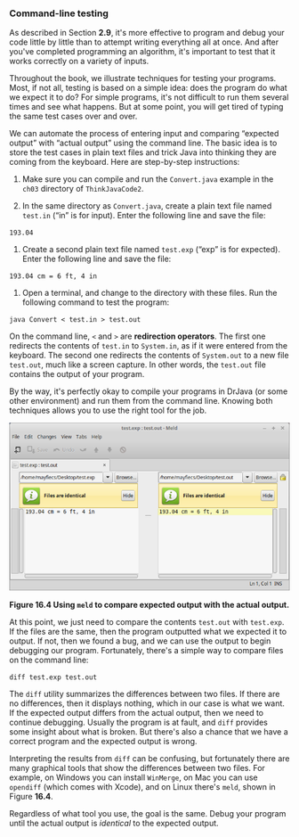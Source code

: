 ###  Command-line testing



As described in Section **2.9**, it's more effective to program and debug your code little by little than to attempt writing everything all at once.
And after you've completed programming an algorithm, it's important to test that it works correctly on a variety of inputs.

Throughout the book, we illustrate techniques for testing your programs.
Most, if not all, testing is based on a simple idea: does the program do what we expect it to do?
For simple programs, it's not difficult to run them several times and see what happens.
But at some point, you will get tired of typing the same test cases over and over.

We can automate the process of entering input and comparing “expected output” with “actual output” using the command line.
The basic idea is to store the test cases in plain text files and trick Java into thinking they are coming from the keyboard.
Here are step-by-step instructions:



1.  Make sure you can compile and run the `Convert.java` example in the `ch03` directory of `ThinkJavaCode2`.

1.  In the same directory as `Convert.java`, create a plain text file named `test.in` (“in” is for input).
Enter the following line and save the file:

```code
193.04
```

1.  Create a second plain text file named `test.exp` (“exp” is for expected).
Enter the following line and save the file:

```code
193.04 cm = 6 ft, 4 in
```

1.  Open a terminal, and change to the directory with these files.
Run the following command to test the program:

```code
java Convert < test.in > test.out
```



On the command line, `<` and `>` are **redirection operators**.
The first one redirects the contents of `test.in` to `System.in`, as if it were entered from the keyboard.
The second one redirects the contents of `System.out` to a new file `test.out`, much like a screen capture.
In other words, the `test.out` file contains the output of your program.

By the way, it's perfectly okay to compile your programs in DrJava (or some other environment) and run them from the command line.
Knowing both techniques allows you to use the right tool for the job.


![Figure 16.4 Using `meld` to compare expected output with the actual output.](figs/meld.png)

**Figure 16.4 Using `meld` to compare expected output with the actual output.**

At this point, we just need to compare the contents `test.out` with `test.exp`.
If the files are the same, then the program outputted what we expected it to output.
If not, then we found a bug, and we can use the output to begin debugging our program.
Fortunately, there's a simple way to compare files on the command line:

```code
diff test.exp test.out
```

The `diff` utility summarizes the differences between two files.
If there are no differences, then it displays nothing, which in our case is what we want.
If the expected output differs from the actual output, then we need to continue debugging.
Usually the program is at fault, and `diff` provides some insight about what is broken.
But there's also a chance that we have a correct program and the expected output is wrong.

Interpreting the results from `diff` can be confusing, but fortunately there are many graphical tools that show the differences between two files.
For example, on Windows you can install `WinMerge`, on Mac you can use `opendiff` (which comes with Xcode), and on Linux there's `meld`, shown in Figure **16.4**.

Regardless of what tool you use, the goal is the same.
Debug your program until the actual output is *identical* to the expected output.